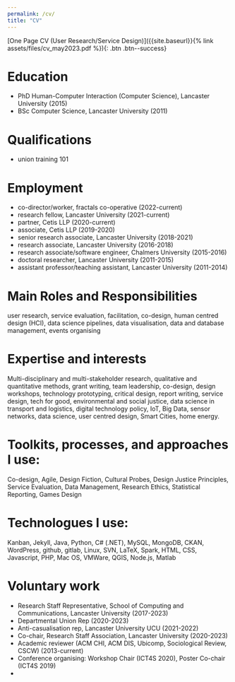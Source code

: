 ```yaml
---
permalink: /cv/
title: "CV"
---
```


[One Page CV (User Research/Service Design)]({{site.baseurl}}{% link assets/files/cv_may2023.pdf %}){: .btn .btn--success}

# Education
- PhD Human-Computer Interaction (Computer Science), Lancaster University (2015)
- BSc Computer Science, Lancaster University (2011)

# Qualifications 
- union training 101

# Employment
- co-director/worker, fractals co-operative (2022-current)
- research fellow, Lancaster University (2021-current)
- partner, Cetis LLP (2020-current)
- associate, Cetis LLP (2019-2020)
- senior research associate, Lancaster University (2018-2021)
- research associate, Lancaster University (2016-2018)
- research associate/software engineer, Chalmers University (2015-2016)
- doctoral researcher, Lancaster University (2011-2015)
- assistant professor/teaching assistant, Lancaster University (2011-2014)

# Main Roles and Responsibilities
user research, service evaluation, facilitation, co-design, human centred design (HCI), data science pipelines, data visualisation, data and database management, events organising

# Expertise and interests
Multi-disciplinary and multi-stakeholder research, qualitative and quantitative methods, grant writing, team leadership, co-design, design workshops, technology prototyping, critical design, report writing, service design, tech for good, environmental and social justice, data science in transport and logistics, digital technology policy, IoT, Big Data, sensor networks, data science, user centred design, Smart Cities, home energy.

# Toolkits, processes, and approaches I use:
Co-design, Agile, Design Fiction, Cultural Probes, Design Justice Principles, Service Evaluation, Data Management, Research Ethics, Statistical Reporting, Games Design

# Technologues I use:
Kanban, Jekyll, Java, Python, C# (.NET), MySQL, MongoDB, CKAN, WordPress, github, gitlab, Linux, SVN, LaTeX, Spark, HTML, CSS, Javascript, PHP, Mac OS, VMWare, QGIS, Node.js, Matlab

# Voluntary work
- Research Staff Representative, School of Computing and Communications, Lancaster University (2017-2023)
- Departmental Union Rep (2020-2023)
- Anti-casualisation rep, Lancaster University UCU (2021-2022)
- Co-chair, Research Staff Association, Lancaster University (2020-2023)
- Academic reviewer (ACM CHI, ACM DIS, Ubicomp, Sociological Review, CSCW) (2013-current)
- Conference organising: Workshop Chair (ICT4S 2020), Poster Co-chair (ICT4S 2019)
- 